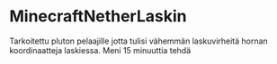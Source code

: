 # MinecraftNetherLaskin
Tarkoitettu pluton pelaajille jotta tulisi vähemmän laskuvirheitä hornan koordinaatteja laskiessa.
Meni 15 minuuttia tehdä
